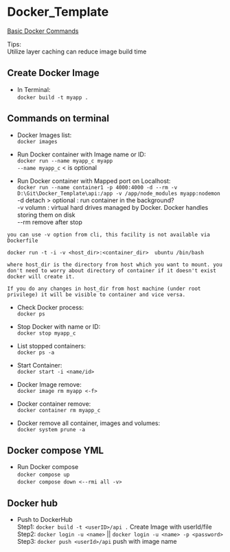 # Docker_Template

[Basic Docker Commands](https://www.knowledgehut.com/blog/devops/basic-docker-commands)

Tips:<br>
Utilize layer caching can reduce image build time

## **Create Docker Image**

- In Terminal:<br>
  `docker build -t myapp . `

## **Commands on terminal**

- Docker Images list:<br>
  `docker images`

- Run Docker container with Image name or ID:<br>
  `docker run --name myapp_c myapp`<br>
  `--name myapp_c` < is optional

- Run Docker container with Mapped port on Localhost:<br>
  `docker run --name container1 -p 4000:4000 -d --rm -v D:\Git\Docker_Template\api:/app -v /app/node_modules myapp:nodemon` <br>
  -d detach > optional : run container in the background?<br>
  -v volumn : virtual hard drives managed by Docker. Docker handles storing them on disk<br>
  --rm remove after stop<br>
```
you can use -v option from cli, this facility is not available via Dockerfile

docker run -t -i -v <host_dir>:<container_dir>  ubuntu /bin/bash

where host_dir is the directory from host which you want to mount. you don't need to worry about directory of container if it doesn't exist docker will create it.

If you do any changes in host_dir from host machine (under root privilege) it will be visible to container and vice versa.
```

- Check Docker process:<br>
  `docker ps`

- Stop Docker with name or ID:<br>
  `docker stop myapp_c`

- List stopped containers:<br>
  `docker ps -a`

- Start Container:<br>
  `docker start -i <name/id>`

- Docker Image remove:<br>
  `docker image rm myapp <-f>`

- Docker container remove:<br>
  `docker container rm myapp_c`

- Docker remove all container, images and volumes: <br>
  `docker system prune -a`

## **Docker compose YML**

- Run Docker compose<br>
  `docker compose up`<br>
  `docker compose down <--rmi all -v>` <br>

## **Docker hub**

- Push to DockerHub <br>
  Step1: `docker build -t <userID>/api .` Create Image with userId/file <br>
  Step2: `docker login -u <name>` || `docker login -u <name> -p <password>` <br>
  Step3: `docker push <userId>/api` push with image name<br>

